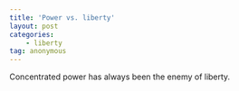 ```yaml
---
title: 'Power vs. liberty'
layout: post
categories:
    - liberty
tag: anonymous
---
```


Concentrated power has always been the enemy of liberty.